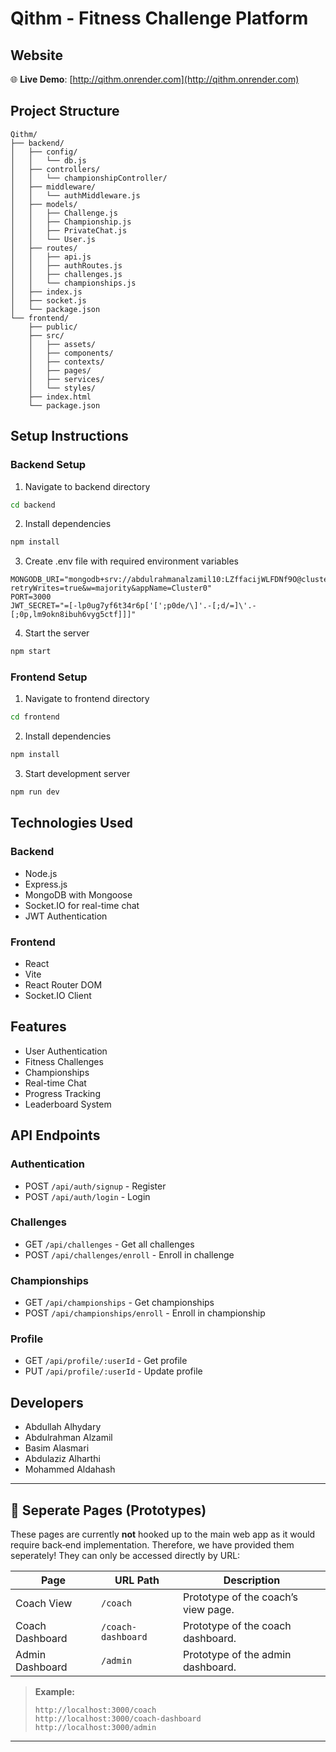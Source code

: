 # Qithm - Fitness Challenge Platform

## Website
🌐 **Live Demo**: [http://qithm.onrender.com](http://qithm.onrender.com)

## Project Structure
```
Qithm/
├── backend/
│   ├── config/
│   │   └── db.js
│   ├── controllers/
│   │   └── championshipController/
│   ├── middleware/
│   │   └── authMiddleware.js
│   ├── models/
│   │   ├── Challenge.js
│   │   ├── Championship.js
│   │   ├── PrivateChat.js
│   │   └── User.js
│   ├── routes/
│   │   ├── api.js
│   │   ├── authRoutes.js
│   │   ├── challenges.js
│   │   └── championships.js
│   ├── index.js
│   ├── socket.js
│   └── package.json
└── frontend/
    ├── public/
    ├── src/
    │   ├── assets/
    │   ├── components/
    │   ├── contexts/
    │   ├── pages/
    │   ├── services/
    │   └── styles/
    ├── index.html
    └── package.json
```

## Setup Instructions

### Backend Setup
1. Navigate to backend directory
```bash
cd backend
```

2. Install dependencies
```bash
npm install
```

3. Create .env file with required environment variables
```env
MONGODB_URI="mongodb+srv://abdulrahmanalzamil10:LZffacijWLFDNf9O@cluster0.jqvepkn.mongodb.net/Qithm?retryWrites=true&w=majority&appName=Cluster0"
PORT=3000
JWT_SECRET="=[-lp0ug7yf6t34r6p['[';p0de/\]'.-[;d/=]\'.-[;0p,lm9okn8ibuh6vyg5ctf]]]"
```

4. Start the server
```bash
npm start
```

### Frontend Setup
1. Navigate to frontend directory
```bash
cd frontend
```

2. Install dependencies
```bash
npm install
```

3. Start development server
```bash
npm run dev
```

## Technologies Used

### Backend
- Node.js
- Express.js
- MongoDB with Mongoose
- Socket.IO for real-time chat
- JWT Authentication

### Frontend
- React
- Vite
- React Router DOM
- Socket.IO Client

## Features
- User Authentication
- Fitness Challenges
- Championships
- Real-time Chat
- Progress Tracking
- Leaderboard System

## API Endpoints

### Authentication
- POST `/api/auth/signup` - Register
- POST `/api/auth/login` - Login

### Challenges
- GET `/api/challenges` - Get all challenges
- POST `/api/challenges/enroll` - Enroll in challenge

### Championships
- GET `/api/championships` - Get championships
- POST `/api/championships/enroll` - Enroll in championship

### Profile
- GET `/api/profile/:userId` - Get profile
- PUT `/api/profile/:userId` - Update profile



## Developers
- Abdullah Alhydary
- Abdulrahman Alzamil
- Basim Alasmari
- Abdulaziz Alharthi
- Mohammed Aldahash

---

## 🎯 Seperate Pages (Prototypes)

These pages are currently **not** hooked up to the main web app as it would require back‑end implementation. 
Therefore, we have provided them seperately! They can only be accessed directly by URL:

| Page              | URL Path                   | Description                           |
| ----------------- | -------------------------- | ------------------------------------- |
| Coach View        | `/coach`                   | Prototype of the coach’s view page.   |
| Coach Dashboard   | `/coach-dashboard`         | Prototype of the coach dashboard.     |
| Admin Dashboard   | `/admin`                   | Prototype of the admin dashboard.     |

> **Example:**
> ```
> http://localhost:3000/coach
> http://localhost:3000/coach-dashboard
> http://localhost:3000/admin
> ```

---



